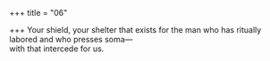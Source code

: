 +++
title = "06"

+++
Your shield, your shelter that exists for the man who has ritually  labored and who presses soma—  
with that intercede for us.  
